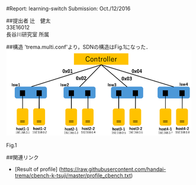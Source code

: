 #Report: learning-switch
Submission: Oct./12/2016  

##提出者
辻　健太  
33E16012  
長谷川研究室 所属  

##構造
'trema.multi.conf'より，SDNの構造はFig.1になった． 
<img src="https://github.com/handai-trema/learning-switch-k-tsuji/blob/master/img/NetworkStructure.png" width="500px">
<figcaption>Fig.1</figcaption>  



##関連リンク
* [Result of profile] (https://raw.githubusercontent.com/handai-trema/cbench-k-tsuji/master/profile_cbench.txt)
